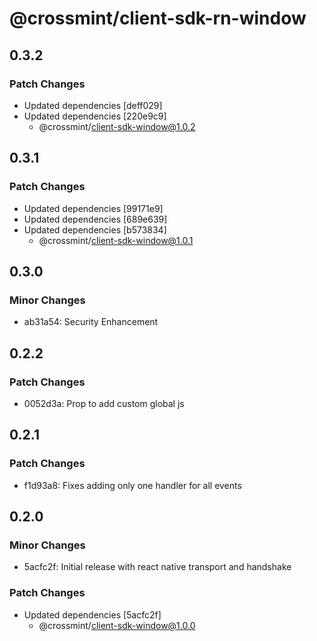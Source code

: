 # @crossmint/client-sdk-rn-window

## 0.3.2

### Patch Changes

- Updated dependencies [deff029]
- Updated dependencies [220e9c9]
  - @crossmint/client-sdk-window@1.0.2

## 0.3.1

### Patch Changes

- Updated dependencies [99171e9]
- Updated dependencies [689e639]
- Updated dependencies [b573834]
  - @crossmint/client-sdk-window@1.0.1

## 0.3.0

### Minor Changes

- ab31a54: Security Enhancement

## 0.2.2

### Patch Changes

- 0052d3a: Prop to add custom global js

## 0.2.1

### Patch Changes

- f1d93a8: Fixes adding only one handler for all events

## 0.2.0

### Minor Changes

- 5acfc2f: Initial release with react native transport and handshake

### Patch Changes

- Updated dependencies [5acfc2f]
  - @crossmint/client-sdk-window@1.0.0
